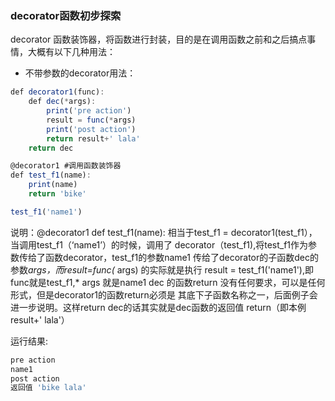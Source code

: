 ### decorator函数初步探索
decorator 函数装饰器，将函数进行封装，目的是在调用函数之前和之后搞点事情，大概有以下几种用法：
- 不带参数的decorator用法：
```javascript
def decorator1(func):
    def dec(*args):
        print('pre action')
        result = func(*args)
        print('post action')
        return result+' lala'
    return dec

@decorator1 #调用函数装饰器
def test_f1(name):
    print(name)
    return 'bike'

test_f1('name1')
```
说明：@decorator1
     def test_f1(name):
     相当于test_f1 = decorator1(test_f1），当调用test_f1（‘name1’）的时候，调用了
     decorator（test_f1),将test_f1作为参数传给了函数decorator，test_f1的参数name1
     传给了decorator的子函数dec的参数*args，而result=func(* args) 的实际就是执行
     result = test_f1('name1'),即func就是test_f1,* args 就是name1
     dec 的函数return 没有任何要求，可以是任何形式，但是decorator1的函数return必须是
     其底下子函数名称之一，后面例子会进一步说明。这样return dec的话其实就是dec函数的返回值
     return（即本例result+' lala'）


运行结果:
```javascript
pre action
name1
post action
返回值 'bike lala'
```
